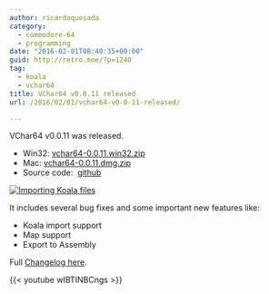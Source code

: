 ```yaml
---
author: ricardoquesada
category:
  - commodore-64
  - programming
date: "2016-02-01T08:40:35+00:00"
guid: http://retro.moe/?p=1240
tag:
  - koala
  - vchar64
title: VChar64 v0.0.11 released
url: /2016/02/01/vchar64-v0-0-11-released/

---
```

VChar64 v0.0.11 was released.

- Win32: [vchar64-0.0.11.win32.zip](https://github.com/ricardoquesada/vchar64/releases/download/0.0.11/vchar64-0.0.11.win32.zip)
- Mac: [vchar64-0.0.11.dmg.zip](https://github.com/ricardoquesada/vchar64/releases/download/0.0.11/vchar64-0.0.11.dmg.zip)
- Source code:  [github](https://github.com/ricardoquesada/vchar64)

[![Importing Koala files](/wp-content/uploads/2016/02/screen-shot-2016-02-01-at-12-36-42-am.png?w=700)](/wp-content/uploads/2016/02/screen-shot-2016-02-01-at-12-36-42-am.png)

It includes several bug fixes and some important new features like:

- Koala import support
- Map support
- Export to Assembly

Full [Changelog here](https://github.com/ricardoquesada/vchar64/blob/0.0.11/CHANGELOG).

{{< youtube wIBTINBCngs >}}
